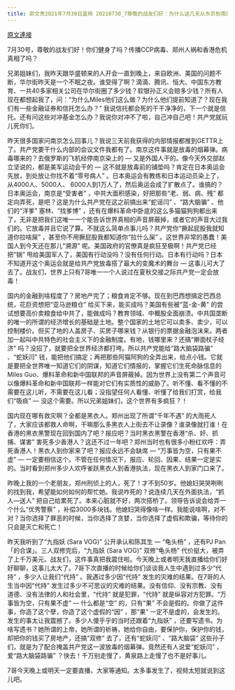 ```yaml
---
title: 郭文贵2021年7月30日盖特 20210730_7尊敬的战友们好：为什么这几天从东京到南京．从北京到华盛顿．从欧洲到非洲．CCP病毒突然猛增，这与这些天发生的一个个的所谓的平爆策反 路大脑骗．蛇妖闫……有什么关系。
---
```


[原文連接](https://gnews.org/ThreadView/53481350)

7月30号，尊敬的战友们好！你们健身了吗？传播CCP病毒、郑州人祸和香港危机真相了吗？


兄弟姐妹们，我昨天跟华盛顿来的人开会一直到晚上，来自欧洲、美国的问题不断，华尔街昨天是一个不眠之夜。谁受得了啊？滴滴、腾讯、恒大、中国东方教育、一共40多家相关公司在华尔街圈了多少钱？软银孙正义会赔多少钱？所有人现在都想起我了，问：“为什么Miles他们这么做？为什么他们提前知道了？现在我们有一些金融证券和信托怎么办？” 我说信托都会死的干干净净的，下一个就是信托。还有问这些对冲基金怎么办？我说你对冲不了啦，自己冲自己吧！共产党就玩儿死你们。


昨天很多国家问南京怎么回事儿？我说三天前我获得的内部情报都推到GETTR上了。共产党要干什么内部的会议文件我都有了。南京这件事就是放毒的烟幕弹。病毒哪来的？去俄罗斯的飞机经停南京染上的 — 又是外国人干的。像今天外交部赵立坚说的，都是美军运动会干的 — 这不就是放毒前的铺垫吗？肯定在日本奥运会先放，到处放让你找不着“零号病人” 。日本奥运会有教练和日本运动员染上了，从4000人、5000人、 6000人到1万人了，然后奥运会成了扩散点了。谁搞的？日本奥运会，南京是“受害者” ，中共大面积感染，好把那些“老、弱、病、残” 都定向弄死，是吧？这是为什么共产党在这之前搞出来“蛇谣闫” 、“路大脑骗” 、他们的“洋爹” 塞林、“找爹博” ，还有在爆料革命中卧底的这么多猫猫狗狗都出来了，无非是把我们这唯一一个能告诉世界真相的声音屏蔽掉，或者它的声音大过我们的。它放毒并且它说了算。不就这么简单点事儿吗？共产党你“撅起屁股我就知道你拉啥屎” ，甚至你不用撅屁股我都知道你“拉什么屎” 。这世界非常的愚蠢！美国人到今天还在那儿“溯源” 呢。美国政府的官僚真是疯狂至极啊！共产党已经把“锅” 甩给美国军人了，美国有行动没吗？没有任何行动。日本有行动吗？日本不知道开这个奥运会就是给共产党放毒搭了最大的变魔术的舞台 — 这事儿可大了去了。战友们，世界上只有7哥唯一一个人说过在夏秋交接之际共产党一定会放毒！


国内的金融到啥程度了？房地产完了；粮食肯定不够。现在到巴西想搞定巴西总统，花巨资想把“亚马逊粮仓” 给买下来，能买成吗？美国有些被“蓝-金-黄” 的尝试想要高价卖粮食给中共了，能做成吗？教育领域、中概股全面崩溃。中共国垄断的唯一的所谓的经济增长的基础是土地。整个国家的土地它可以卖多、卖少，可以控制楼价。但买了地的人盖房子、买房子哪来钱？从银行的票据金融泡沫来。两者加一起叫中共特色的社会主义下的金融制度。有地，钱哪里来？还搞“擀面杖子经济” 吗？没招了，就要把全世界经济都打垮。所以共产党能给“路大脑袋路骗” 、“蛇妖闫” 钱，能把他们搞定；再把那些阿猫阿狗的全弄出来，给点小钱。它就是要把全世界唯一知道它们的阴谋，知道它们情报的，掌握它们生死命脉信息的Miles Guo、爆料革命和新中国联邦的声音屏蔽掉。因为世界上没有第二个声音可以像爆料革命和新中国联邦一样能对它们有实质性的威胁了。听不懂、看不懂的不需要在这儿听，不需要在这儿看；没指望任何人看懂、听懂了给我们打赏，给我们“吸痰”  — 没这个需要。所以兄弟姐妹们，这个世界有多疯狂？！


国内现在哪有救灾啊？全都是黑衣人。郑州出现了所谓“千年不遇” 的大雨死人了，大家应该都救人命啊，干嘛那么多黑衣人上街去不让录像？谁录像就打谁！在香港的黑衣黑警现在回到国内了吧？报应吧？当时黑衣黑警在香港“杀、奸、抓捕、谋害” 害死多少香港人？这还不过一年吧？郑州当时也有很多小粉红欢呼：弄死香港人！黑衣人到你家来了吧？报应永远不会缺席 — “万事皆为空，只有果不虚”  — 一定要相信这个。不管在任何情况下，报应、轮回、因果、结果一定是实的。当时看到郑州多少人欢呼雀跃黑衣人到香港执法，现在黑衣人到家门口来了。


昨晚上我的一个老朋友，郑州刑侦上的人，死了！才不到50岁。他媳妇哭哭咧咧的找到我，希望能如何如何的帮忙她。我说咋死的？说连续几天在外面执法，“抓人—送人” 把自己给累死了。本来心脏就不好，两次搭桥了。领导告诉说会给弄一个什么“优秀警察” ，补偿3000多块钱。他媳妇哭得像啥一样。我能说啥啊，对不对？当你选择了罪恶的时候，当你选择了贪婪，当你选择了虚假和欺骗，等待你的只会是灭亡和死亡！


昨天我听到了“九指妖 (Sara VOG)” 公开承认和陈其生 — “龟头杨” ，还有PJ Pan「的合谋」。三人双修完后，“九指妖 (Sara VOG)” 双修“龟头杨” 代价挺大，被弄了上千万美元。战友们，这件事真把我震住啦。今天晚上或者明天我直播给你们好好聊聊，这事儿太大了。7哥下次直播的时候给你们谈谈我人生中遇到过多少“代持” ，多少人让我们“代持” 。我遇过多少因“代持” 发生的灾难的结果。在7哥的人生当中因“代持” 发生过多少不可思议的灾难的结果。没有信仰、没有宗教、没有道德、没有法律的人和社会里，“代持” 就是犯罪，“代持” 就是纵容对方犯罪。“万事皆为空，只有果不虚”  — 什么都是“空” 的，只有“果” 不会是假的。你做了这件事，你造了这个孽，你造了这个虚假的“因” ，那“果” 一定不是虚的，会发生的。发生的事太让我震撼了。多少人傻乎乎的当时还跟着“九指妖” ，还要写遗书。为啥写遗书？她所谓的上帝，她所谓的祈祷，她给你自由，要保护你，保护你的钱，却把你的钱买了房地产，还搞“双修” 去了，还有“蛇妖闫” 、“路大脑袋” 这些孙子们，就是为了配合掩盖共产党这一波放毒的烟幕弹。竟然还有人说爱“蛇妖闫” ，爱“路大脑袋路骗” ？快去！千万别走慢了，黄泉路上走慢了也不是好事儿。


7哥今天晚上或明天一定要直播，大家等通知。太多事发生了，视频太短就说到这儿吧。
